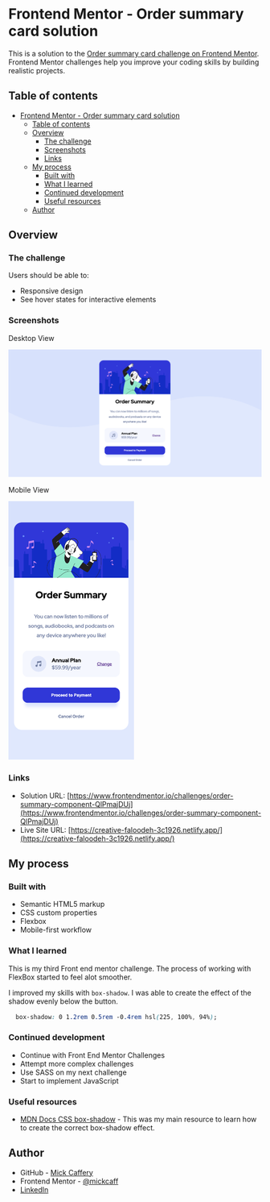 # Frontend Mentor - Order summary card solution

This is a solution to the [Order summary card challenge on Frontend Mentor](https://www.frontendmentor.io/challenges/order-summary-component-QlPmajDUj). Frontend Mentor challenges help you improve your coding skills by building realistic projects. 

## Table of contents

- [Frontend Mentor - Order summary card solution](#frontend-mentor---order-summary-card-solution)
  - [Table of contents](#table-of-contents)
  - [Overview](#overview)
    - [The challenge](#the-challenge)
    - [Screenshots](#screenshots)
    - [Links](#links)
  - [My process](#my-process)
    - [Built with](#built-with)
    - [What I learned](#what-i-learned)
    - [Continued development](#continued-development)
    - [Useful resources](#useful-resources)
  - [Author](#author)

## Overview

### The challenge

Users should be able to:

- Responsive design
- See hover states for interactive elements

### Screenshots

Desktop View

![Desktop view screenshot](./images/final-desktop.png)

Mobile View

<img src="./images/final-mobile.png" alt="Mobile view screenshot" width="250px">


### Links

- Solution URL: [https://www.frontendmentor.io/challenges/order-summary-component-QlPmajDUj](https://www.frontendmentor.io/challenges/order-summary-component-QlPmajDUj)
- Live Site URL: [https://creative-faloodeh-3c1926.netlify.app/](https://creative-faloodeh-3c1926.netlify.app/)

## My process

### Built with

- Semantic HTML5 markup
- CSS custom properties
- Flexbox
- Mobile-first workflow


### What I learned

This is my third Front end mentor challenge. The process of working with FlexBox started to feel alot smoother.

I improved my skills with `box-shadow`. I was able to create the effect of the shadow evenly below the button.

```css
  box-shadow: 0 1.2rem 0.5rem -0.4rem hsl(225, 100%, 94%);
```


### Continued development

- Continue with Front End Mentor Challenges
- Attempt more complex challenges
- Use SASS on my next challenge
- Start to implement JavaScript

### Useful resources

- [MDN Docs CSS box-shadow](https://developer.mozilla.org/en-US/docs/Web/CSS/box-shadow) - This was my main resource to learn how to create the correct box-shadow effect.


## Author

- GitHub - [Mick Caffery](https://github.com/mickcaff)
- Frontend Mentor - [@mickcaff](https://www.frontendmentor.io/profile/mickcaff)
- [LinkedIn](https://www.linkedin.com/in/mcaffery/)
